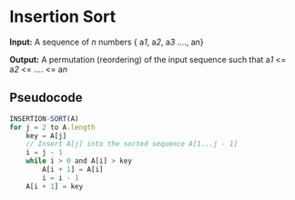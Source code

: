 # Insertion Sort

**Input:** A sequence of *n* numbers { a*1*, a*2*, a*3* ...., a*n*}

**Output:** A permutation (reordering) of the input sequence such that a*1* <= a*2* <= .... <= a*n*

## Pseudocode

```js
INSERTION-SORT(A)
for j = 2 to A.length
    key = A[j]
    // Insert A[j] into the sorted sequence A[1...j - 1]
    i = j - 1
    while i > 0 and A[i] > key
        A[i + 1] = A[i]
        i = i - 1
    A[i + 1] = key
```
